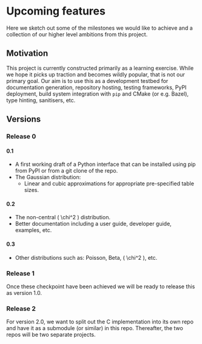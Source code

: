 # Upcoming features

Here we sketch out some of the milestones we would like to achieve
and a collection of our higher level ambitions from this project.

## Motivation 

This project is currently constructed primarily as a learning exercise. While we
hope it picks up traction and becomes wildly popular, that is not our
primary goal. Our aim is to use this as a development testbed for
documentation generation, repository hosting, testing frameworks,
PyPI deployment, build system integration with `pip` and CMake
(or e.g. Bazel), type hinting, sanitisers, etc.   

## Versions

### Release 0

#### 0.1

- A first working draft of a Python interface that can be installed using 
pip from PyPI or from a git clone of the repo.  
- The Gaussian distribution:
  - Linear and cubic approximations for appropriate pre-specified table sizes. 

#### 0.2

- The non-central \( \chi^2 \) distribution. 
- Better documentation including a user guide, developer guide, examples, etc. 

#### 0.3

- Other distributions such as: Poisson, Beta, \( \chi^2 \), etc. 

### Release 1

Once these checkpoint have been achieved we will be ready to 
release this as version 1.0. 

### Release 2

For version 2.0, we want to split out the C implementation into its 
own repo and have it as a submodule (or similar) in this repo. 
Thereafter, the two repos will be two separate projects. 
